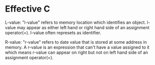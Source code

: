 # Effective C

L-value: "l-value" refers to memory location which identifies an object. l-value may appear as either left hand or right hand side of an assignment operator(=). l-value often represets as identifier.

R-value: "r-value" refers to date value that is stored at some address in memory. A r-value is an expression that can't have a value assigned to it which means r-value can appear on right but not on left hand side of an assignment operator(=).
